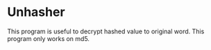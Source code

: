 # Unhasher
This program is useful to decrypt hashed value to original word.
This program only works on md5.
